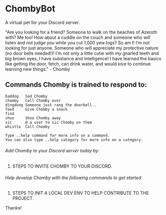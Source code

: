 # ChombyBot
A virtual pet for your Discord server.

"Are you looking for a friend? Someone to walk on the beaches of Azeroth with? Me too! How about a cuddle on the couch and someone who will listen and not judge you while you cut 1,000 yew logs? So am I! I’m not looking for just anyone. Someone who will appreciate my protective nature (no door bells needed!)! I’m not only a little cutie with my gnarled teeth and big brown eyes, I have substance and intelligence! I have learned the basics like getting the door, fetch, can drink water, and would love to continue learning new things." - Chomby

## Commands Chomby is trained to respond to:
```
baddog   Sad Chomby
chomby   Call Chomby over
dingdong Someone just rang the doorbell..
feed     Give Chomby a snack
find     
shoo     Shoo Chomby away
sic      @ a user to sic Chomby on them
whistle  Call Chomby

Type ..help command for more info on a command.
You can also type ..help category for more info on a category.
```
###### Add Chomby to your Discord server today by:
1) STEPS TO INVITE CHOMBY TO YOUR DISCORD.

###### Help develop Chomby with the following commands to get started:
1) STEPS TO INIT A LOCAL DEV ENV TO HELP CONTRIBUTE TO THE PROJECT.

Thanks!